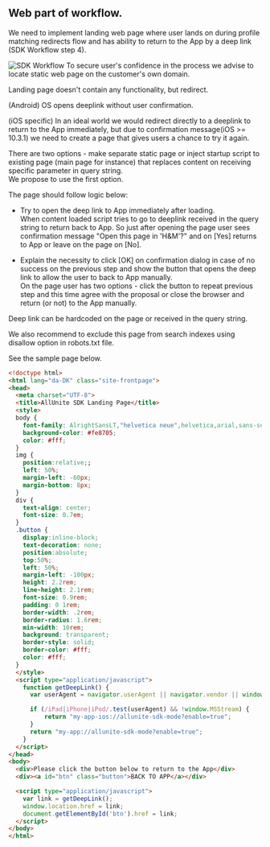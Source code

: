 ## Web part of workflow.

We need to implement landing web page where user lands on during profile matching redirects flow and has ability to return to the App by a deep link (SDK Workflow step 4).

![SDK Workflow](https://s3-eu-west-1.amazonaws.com/allunite-main/doc/Workflow.jpg)
To secure user's confidence in the process we advise to locate static web page on the customer's own domain.

Landing page doesn't contain any functionality, but redirect.

(Android) OS opens deeplink without user confirmation.

(iOS specific)
In an ideal world we would redirect directly to a deeplink to return to the App immediately, but due to confirmation message(iOS >= 10.3.1) we need to create a page that gives users a chance to try it again.

There are two options - make separate static page or inject startup script to existing page (main page for instance) that replaces content on receiving specific parameter in query string.   
We propose to use the first option.

The page should follow logic below:

* Try to open the deep link to App immediately after loading.  
When content loaded script tries to go to deeplink received in the query string to return back to App.
So just after opening the page user sees confirmation message "Open this page in 'H&M'?" and on [Yes] returns to App or leave on the page on [No].

* Explain the necessity to click [OK] on confirmation dialog in case of no success on the previous step and show the button that opens the deep link to allow the user to back to App manually.  
On the page user has two options - click the button to repeat previous step and this time agree with the proposal or close the browser and return (or not) to the App manually.

Deep link can be hardcoded on the page or received in the query string.

We also recommend to exclude this page from search indexes using disallow option in robots.txt file.

See the sample page below.

```html
<!doctype html>
<html lang="da-DK" class="site-frontpage">
<head>
  <meta charset="UTF-8">
  <title>AllUnite SDK Landing Page</title>
  <style>
  body {
    font-family: AlrightSansLT,"helvetica neue",helvetica,arial,sans-serif;
    background-color: #fe8705;
    color: #fff;
  }
  img {
    position:relative;;
    left: 50%;
    margin-left: -60px;
    margin-bottom: 8px;
  }
  div {
    text-align: center;
    font-size: 0.7em;
  }
  .button {
    display:inline-block;
    text-decoration: none;
    position:absolute;
    top:50%;
    left: 50%;
    margin-left: -100px;
    height: 2.2rem;
    line-height: 2.1rem;
    font-size: 0.9rem;
    padding: 0 1rem;
    border-width: .2rem;
    border-radius: 1.6rem;
    min-width: 10rem;
    background: transparent;
    border-style: solid;
    border-color: #fff;
    color: #fff;
  }
  </style>
  <script type="application/javascript">
    function getDeepLink() {
      var userAgent = navigator.userAgent || navigator.vendor || window.opera;

      if (/iPad|iPhone|iPod/.test(userAgent) && !window.MSStream) {
          return "my-app-ios://allunite-sdk-mode?enable=true";
      } 
      return "my-app://allunite-sdk-mode?enable=true";
    }
  </script>
</head>
<body>
  <div>Please click the button below to return to the App</div>
  <div><a id="btn" class="button">BACK TO APP</a></div>

  <script type="application/javascript">
    var link = getDeepLink();
    window.location.href = link;
    document.getElementById('btn').href = link;
  </script>
</body>
</html>
```